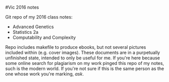 #Vic 2016 notes

Git repo of my 2016 class notes:

* Advanced Genetics
* Statistics 2a
* Computability and Complexity

Repo includes makefile to produce ebooks, but not several pictures included within (e.g. cover images). These documents are in a purpetually unfinished state, intended to only be useful for me. If you're here because some online search for plagiarism on my work pinged this repo of my notes, such is the modern world. If you're not sure if this is the same person as the one whose work you're marking, _ask_.
